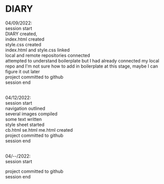 # DIARY

04/09/2022: <br>
session start <br>
DIARY created, <br>
index.html created <br>
style.css created <br>
index.html and style.css linked <br>
local and remote repositories connected <br>
attempted to understand boilerplate but I had already connected my local repo and I'm not sure how to add in boilerplate at this stage, maybe I can figure it out later <br>
project committed to github <br>
session end <br><br>

04/12/2022: <br>
session start <br>
navigation outlined <br>
several images compiled <br>
some text written <br>
style sheet started <br>
cb.html se.html me.html created <br>
project committed to github <br>
session end <br><br>

04/--/2022: <br>
session start <br>

project committed to github <br>
session end <br><br>